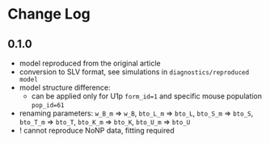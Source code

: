 # Change Log

## 0.1.0

- model reproduced from the original article
- conversion to SLV format, see simulations in `diagnostics/reproduced model`
- model structure difference: 
    - can be applied only for U1p `form_id=1` and specific mouse population `pop_id=61`
- renaming parameters:
    `w_B_m` => `w_B`,
    `bto_L_m` => `bto_L`,
    `bto_S_m` => `bto_S`,
    `bto_T_m` => `bto_T`,
    `bto_K_m` => `bto_K`,
    `bto_U_m` => `bto_U`
- ! cannot reproduce NoNP data, fitting required

